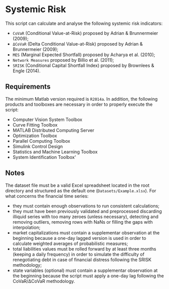 # Systemic Risk

This script can calculate and analyse the following systemic risk indicators:
* `CoVaR` (Conditional Value-at-Risk) proposed by Adrian & Brunnermeier (2009);
* `ΔCoVaR` (Delta Conditional Value-at-Risk) proposed by Adrian & Brunnermeier (2009);
* `MES` (Marginal Expected Shortfall) proposed by Acharya et al. (2010);
* `Network Measures` proposed by Billio et al. (2011);
* `SRISK` (Conditional Capital Shortfall Index) proposed by Brownlees & Engle (2014).

## Requirements

The minimum Matlab version required is `R2014a`. In addition, the following products and toolboxes are necessary in order to properly execute the script:
* Computer Vision System Toolbox
* Curve Fitting Toolbox
* MATLAB Distributed Computing Server
* Optimization Toolbox
* Parallel Computing Toolbox
* Simulink Control Design
* Statistics and Machine Learning Toolbox
* System Identification Toolbox'

## Notes

The dataset file must be a valid Excel spreadsheet located in the root directory and structured as the default one (`Datasets/Example.xlsx`). For what concerns the financial time series:
* they must contain enough observations to run consistent calculations;
* they must have been previously validated and preprocessed discarding illiquid series with too many zeroes (unless necessary), detecting and removing outliers, removing rows with NaNs or filling the gaps with interpolation;
* market capitalizations must contain a supplementar observation at the beginning because a one-day lagged version is used in order to calculate weighted averages of probabilistic measures;
* total liabilities values must be rolled forward by at least three months (keeping a daily frequency) in order to simulate the difficulty of renegotiating debt in case of financial distress following the SRISK methodology;
* state variables (optional) must contain a supplementar observation at the beginning because the script must apply a one-day lag following the CoVaR/ΔCoVaR methodology.
